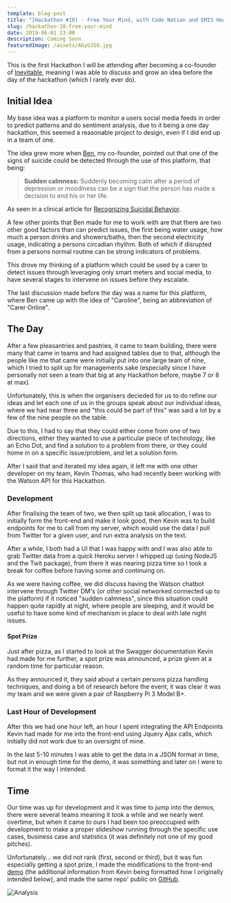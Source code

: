 ```yaml
---
template: blog-post
title: "[Hackathon #10] - Free Your Mind, with Code Nation and EMIS Health"
slug: /hackathon-10-free-your-mind
date: 2019-06-01 23:00
description: Coming Soon
featuredImage: /assets/AGyGJ5O.jpg
---
```


This is the first Hackathon I will be attending after becoming a co-founder of [Inevitable](https://twitter.com/weareinevitable), meaning I was able to discuss and grow an idea before the day of the hackathon (which I rarely ever do).

## Initial Idea

My base idea was a platform to monitor a users social media feeds in order to predict patterns and do sentiment analysis, due to it being a one day hackathon, this seemed a reasonable project to design, even if I did end up in a team of one.

The idea grew more when [Ben](https://twitter.com/Ben_Grubert), my co-founder, pointed out that one of the signs of suicide could be detected through the use of this platform, that being:

> <b>Sudden calmness:</b> Suddenly becoming calm after a period of depression or moodiness can be a sign that the person has made a decision to end his or her life.

As seen in a clinical article for [Recognizing Suicidal Behavior](https://my.clevelandclinic.org/health/articles/11352-recognizing-suicidal-behavior).

A few other points that Ben made for me to work with are that there are two other good factors than can predict issues, the first being water usage, how much a person drinks and showers/baths, then the second electricity usage, indicating a persons circadian rhythm. Both of which if disrupted from a persons normal routine can be strong indicators of problems.

This drove my thinking of a platform which could be used by a carer to detect issues through leveraging only smart meters and social media, to have several stages to intervene on issues before they escalate.

The last discussion made before the day was a name for this platform, where Ben came up with the idea of "Caroline", being an abbreviation of "Carer Online".

## The Day

After a few pleasantries and pastries, it came to team building, there were many that came in teams and had assigned tables due to that, although the people like me that came were initially put into one large team of nine, which I tried to split up for managements sake (especially since I have personally not seen a team that big at any Hackathon before, maybe 7 or 8 at max).

Unfortunately, this is when the organisers decieded for us to do refine our ideas and let each one of us in the groups speak about our individual ideas, where we had near three and "this could be part of this" was said a lot by a few of the nine people on the table.

Due to this, I had to say that they could either come from one of two directions, either they wanted to use a particular piece of technology, like an Echo Dot, and find a solution to a problem from there, or they could home in on a specific issue/problem, and let a solution form.

After I said that and iterated my idea again, it left me with one other developer on my team, Kevin Thomas, who had recently been working with the Watson API for this Hackathon.

### Development

After finalising the team of two, we then split up task allocation, I was to initially form the front-end and make it look good, then Kevin was to build endpoints for me to call from my server, which would use the data I pull from Twitter for a given user, and run extra analysis on the text.

After a while, I both had a UI that I was happy with and I was also able to grab Twitter data from a quick Heroku server I whipped up (using NodeJS and the Twit package), from there it was nearing pizza time so I took a break for coffee before having some and continuing on.

As we were having coffee, we did discuss having the Watson chatbot intervene through Twitter DM's (or other social networked connected up to the platform) if it noticed "sudden calmness", since this situation could happen quite rapidly at night, where people are sleeping, and it would be useful to have some kind of mechanism in place to deal with late night issues.

#### Spot Prize

Just after pizza, as I started to look at the Swagger documentation Kevin had made for me further, a spot prize was announced, a prize given at a random time for particular reason.

As they announced it, they said about a certain persons pizza handling techniques, and doing a bit of research before the event, it was clear it was my team and we were given a pair of Raspberry Pi 3 Model B+.

### Last Hour of Development

After this we had one hour left, an hour I spent integrating the API Endpoints Kevin had made for me into the front-end using Jquery Ajax calls, which initially did not work due to an oversight of mine.

In the last 5-10 minutes I was able to get the data in a JSON format in time, but not in enough time for the demo, it was something and later on I were to format it the way I intended.

## Time

Our time was up for development and it was time to jump into the demos, there were several teams meaning it took a while and we nearly went overtime, but when it came to ours I had been too preoccupied with development to make a proper slideshow running through the specific use cases, business case and statistics (it was definitely not one of my good pitches).

Unfortunately... we did not rank (first, second or third), but it was fun especially getting a spot prize, I made the modifications to the front-end [demo](https://inevitable-team.github.io/caroline/) (the additional information from Kevin being formatted how I originally intended below), and made the same repo' public on [GitHub](https://github.com/inevitable-team/caroline/).

![Analysis](https://i.imgur.com/AGyGJ5O.jpg)